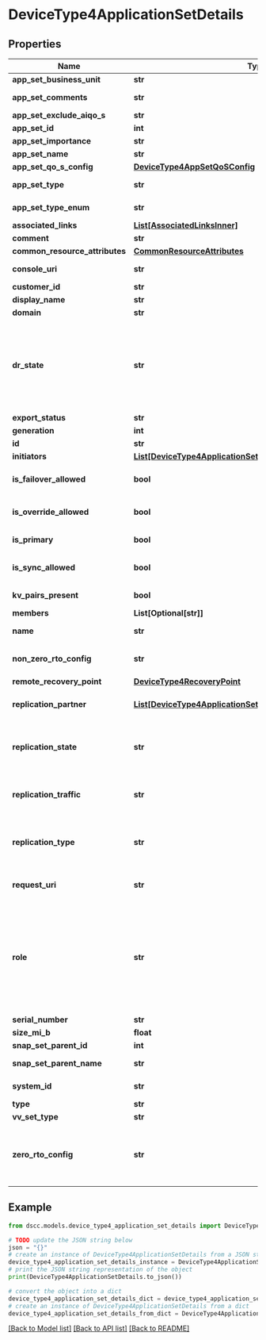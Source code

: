# DeviceType4ApplicationSetDetails


## Properties

Name | Type | Description | Notes
------------ | ------------- | ------------- | -------------
**app_set_business_unit** | **str** | Appset BusinessUnit | [optional] 
**app_set_comments** | **str** | Application set comments | [optional] 
**app_set_exclude_aiqo_s** | **str** | Exclusion from AI QoS | [optional] 
**app_set_id** | **int** | ID | [optional] 
**app_set_importance** | **str** | Importance Level | [optional] 
**app_set_name** | **str** | Application set name | [optional] 
**app_set_qo_s_config** | [**DeviceType4AppSetQoSConfig**](DeviceType4AppSetQoSConfig.md) |  | [optional] 
**app_set_type** | **str** | Type of the application set | [optional] 
**app_set_type_enum** | **str** | Enum value of type of the application set | [optional] 
**associated_links** | [**List[AssociatedLinksInner]**](AssociatedLinksInner.md) | Associated Links Details | [optional] 
**comment** | **str** | Comments if any | [optional] 
**common_resource_attributes** | [**CommonResourceAttributes**](CommonResourceAttributes.md) |  | [optional] 
**console_uri** | **str** | consoleUri for detailed storage object | [optional] 
**customer_id** | **str** | customerId | [optional] 
**display_name** | **str** | Display Name | [optional] 
**domain** | **str** | Domain name | [optional] 
**dr_state** | **str** | Specifies replication disaster recovery state of a protected volume set.  Possible values: Normal, Failover, Recover, Unknown The disaster recovery state is Unknown for any intermediate state. | [optional] 
**export_status** | **str** | Export status | [optional] 
**generation** | **int** | generation | [optional] 
**id** | **str** | uid of the applicationset | [optional] 
**initiators** | [**List[DeviceType4ApplicationSetDetailsInitiatorsInner]**](DeviceType4ApplicationSetDetailsInitiatorsInner.md) | Initiator details | [optional] 
**is_failover_allowed** | **bool** | Shows if failover is allowed or not. This field is deprecated. | [optional] 
**is_override_allowed** | **bool** | Shows if Override is allowed or not. This field is deprecated. | [optional] 
**is_primary** | **bool** | States if the Application set is Primary or not | [optional] 
**is_sync_allowed** | **bool** | Shows if sync is allowed or not. This field is deprecated. | [optional] 
**kv_pairs_present** | **bool** | Represents KV pairs present or not | [optional] 
**members** | **List[Optional[str]]** | Volume Names | [optional] 
**name** | **str** | Name of the application set | [optional] 
**non_zero_rto_config** | **str** | Non-Zero RTO configuration. Supported config is Active-Sync | [optional] 
**remote_recovery_point** | [**DeviceType4RecoveryPoint**](DeviceType4RecoveryPoint.md) |  | [optional] 
**replication_partner** | [**List[DeviceType4ApplicationSetDetailsReplicationPartnerInner]**](DeviceType4ApplicationSetDetailsReplicationPartnerInner.md) | Shows the Replication Partner Systems and Replication Partners | [optional] 
**replication_state** | **str** | Shows the replication state of the application set. This is not applicable in case of a 3DC/SLD configuration. | [optional] 
**replication_traffic** | **str** | Shows the direction of flow of data. This is not applicable in case of a 3DC/SLD configuration. | [optional] 
**replication_type** | **str** | Mode of replication. Can be sync or periodic. This is not applicable in case of a 3DC/SLD configuration. | [optional] 
**request_uri** | **str** | RequestUri for applicationsets resources | [optional] 
**role** | **str** | Specifies remote copy role for a protected volume set.  Possible values: Primary, Secondary, Primary-Rev, Secondary-Rev, Unknown The role status is Unknown for any intermediate remote copy role of a protected volume set. | [optional] 
**serial_number** | **str** | Serial number. | [optional] 
**size_mi_b** | **float** | Size in MB of appset | [optional] 
**snap_set_parent_id** | **int** | ParentId of the snapSet | [optional] 
**snap_set_parent_name** | **str** | Parent name of the snapSet | [optional] 
**system_id** | **str** | SystemUid/serialNumber of the array. | [optional] 
**type** | **str** | type | [optional] 
**vv_set_type** | **str** | Type of the volume-set | [optional] 
**zero_rto_config** | **str** | Zero RTO configuration. Supported config is Active Peer Persistence. Classic Peer Persistence is not supported for HPE Alletra Storage MP. | [optional] 

## Example

```python
from dscc.models.device_type4_application_set_details import DeviceType4ApplicationSetDetails

# TODO update the JSON string below
json = "{}"
# create an instance of DeviceType4ApplicationSetDetails from a JSON string
device_type4_application_set_details_instance = DeviceType4ApplicationSetDetails.from_json(json)
# print the JSON string representation of the object
print(DeviceType4ApplicationSetDetails.to_json())

# convert the object into a dict
device_type4_application_set_details_dict = device_type4_application_set_details_instance.to_dict()
# create an instance of DeviceType4ApplicationSetDetails from a dict
device_type4_application_set_details_from_dict = DeviceType4ApplicationSetDetails.from_dict(device_type4_application_set_details_dict)
```
[[Back to Model list]](../README.md#documentation-for-models) [[Back to API list]](../README.md#documentation-for-api-endpoints) [[Back to README]](../README.md)



